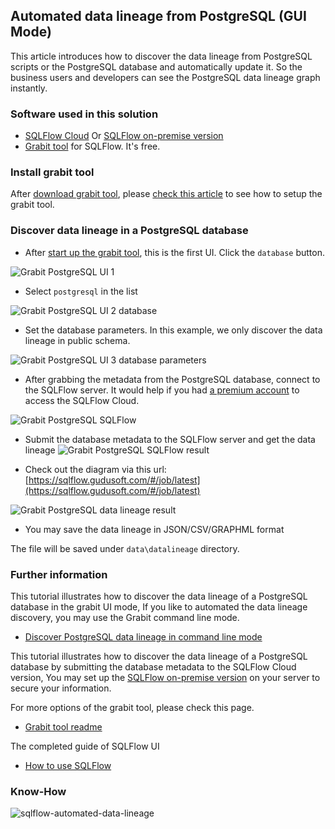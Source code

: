 ## Automated data lineage from PostgreSQL (GUI Mode)
This article introduces how to discover the data lineage from PostgreSQL scripts or the PostgreSQL database and automatically update it. 
So the business users and developers can see the PostgreSQL data lineage graph instantly.

### Software used in this solution
- [SQLFlow Cloud](https://sqlflow.gudusoft.com) Or [SQLFlow on-premise version](https://www.gudusoft.com/sqlflow-on-premise-version/)
- [Grabit tool](https://www.gudusoft.com/grabit/) for SQLFlow. It's free.


### Install grabit tool
After [download grabit tool](https://www.gudusoft.com/grabit/), please [check this article](https://github.com/sqlparser/sqlflow_public/tree/master/grabit) 
to see how to setup the grabit tool.

### Discover data lineage in a PostgreSQL database
- After [start up the grabit tool](https://github.com/sqlparser/sqlflow_public/tree/master/grabit#running-the-grabit-tool), this is the first UI.
Click the `database` button.

![Grabit PostgreSQL UI 1](grabit-postgresql-1.png)

-  Select `postgresql` in the list

![Grabit PostgreSQL UI 2 database](grabit-postgresql-2-database.png)

- Set the database parameters. In this example, we only discover the data lineage in public schema.

![Grabit PostgreSQL UI 3 database parameters](grabit-postgresql-3-database-parameters.png)

- After grabbing the metadata from the PostgreSQL database, connect to the SQLFlow server. 
It would help if you had [a premium account](https://github.com/sqlparser/sqlflow_public/blob/master/sqlflow-userid-secret.md) to access the SQLFlow Cloud.

![Grabit PostgreSQL SQLFlow](grabit-postgresql-4-sqlflow.png)

- Submit the database metadata to the SQLFlow server and get the data lineage 
![Grabit PostgreSQL SQLFlow result](grabit-postgresql-5-sqlflow-result.png)

- Check out the diagram via this url: [https://sqlflow.gudusoft.com/#/job/latest](https://sqlflow.gudusoft.com/#/job/latest)

![Grabit PostgreSQL data lineage result](grabit-postgresql-6-data-lineage-result.png)

- You may save the data lineage in JSON/CSV/GRAPHML format

The file will be saved under `data\datalineage` directory.

### Further information
This tutorial illustrates how to discover the data lineage of a PostgreSQL database in the grabit UI mode,
If you like to automated the data lineage discovery, you may use the Grabit command line mode.

- [Discover PostgreSQL data lineage in command line mode](grabit-postgresql-command-line.md)


This tutorial illustrates how to discover the data lineage of a PostgreSQL database by submitting the database
metadata to the SQLFlow Cloud version, You may set up the [SQLFlow on-premise version](https://www.gudusoft.com/sqlflow-on-premise-version/)
on your server to secure your information.

For more options of the grabit tool, please check this page.
- [Grabit tool readme](https://github.com/sqlparser/sqlflow_public/tree/master/grabit)

The completed guide of SQLFlow UI
- [How to use SQLFlow](https://github.com/sqlparser/sqlflow_public/blob/master/sqlflow_guide.md)



### Know-How
![sqlflow-automated-data-lineage](/images/sqlflow-overview-grabit.png "SQLFlow automated data lineage")